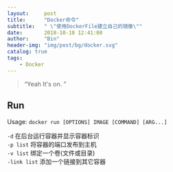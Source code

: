 ```yaml
---
layout:     post
title:      "Docker命令"
subtitle:   " \"使用DockerFile建立自己的镜像\""
date:       2018-10-10 12:41:00
author:     "Bin"
header-img: "img/post/bg/docker.svg"
catalog: true
tags:
    - Docker
---
```


> “Yeah It's on. ”


## Run

Usage: ```docker run [OPTIONS] IMAGE [COMMAND] [ARG...]```

```-d``` 在后台运行容器并显示容器标识  
```-p list``` 将容器的端口发布到主机  
```-v list``` 绑定一个卷(文件或目录)  
```-link list``` 添加一个链接到其它容器





